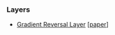 ### Layers
* [Gradient Reversal Layer](https://github.com/michetonu/gradient_reversal_keras_tf) [[paper](http://jmlr.org/papers/volume17/15-239/15-239.pdf)]
